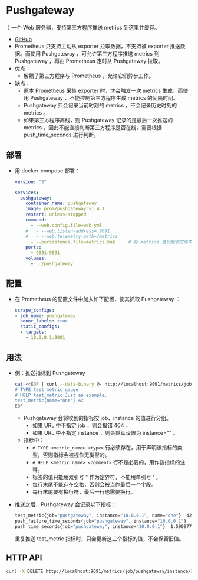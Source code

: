 # Pushgateway

：一个 Web 服务器，支持第三方程序推送 metrics 到这里并缓存。
- [GitHub](https://github.com/prometheus/pushgateway)
- Prometheus 只支持主动从 exporter 拉取数据，不支持被 exporter 推送数据。而使用 Pushgateway ，可允许第三方程序推送 metrics 到 Pushgateway ，再由 Prometheus 定时从 Pushgateway 拉取。
- 优点：
  - 解耦了第三方程序与 Prometheus ，允许它们异步工作。
- 缺点：
  - 原本 Prometheus 采集 exporter 时，才会触发一次 metrics 生成。而使用 Pushgateway ，不能控制第三方程序生成 metrics 的间隔时间。
  - Pushgateway 只会记录当前时刻的 metrics ，不会记录历史时刻的 metrics 。
  - 如果第三方程序离线，则 Pushgateway 记录的是最后一次推送的 metrics 。因此不能直接判断第三方程序是否在线，需要根据 push_time_seconds 进行判断。

## 部署

- 用 docker-compose 部署：
  ```yml
  version: "3"

  services:
    pushgateway:
      container_name: pushgateway
      image: prom/pushgateway:v1.4.1
      restart: unless-stopped
      command:
        - --web.config.file=web.yml
      #   - --web.listen-address=:9091
      #   - --web.telemetry-path=/metrics
        - --persistence.file=metrics.bak     # 将 metrics 备份到该文件中（默认不会备份，因此重启后会丢失）
      ports:
        - 9091:9091
      volumes:
        - .:/pushgateway
  ```

## 配置


- 在 Prometheus 的配置文件中加入如下配置，使其抓取 Pushgateway ：
  ```yaml
  scrape_configs:
  - job_name: pushgateway
    honor_labels: true
    static_configs:
    - targets:
      - 10.0.0.1:9091
  ```

## 用法

- 例：推送指标到 Pushgateway
  ```sh
  cat <<EOF | curl --data-binary @- http://localhost:9091/metrics/job/pushgateway/instance/10.0.0.1
  # TYPE test_metric gauge
  # HELP test_metric Just an example.
  test_metric{name="one"} 42
  EOF
  ```
  - Pushgateway 会将收到的指标按 job、instance 的值进行分组。
    - 如果 URL 中不指定 job ，则会报错 404 。
    - 如果 URL 中不指定 instance ，则会默认设置为 instance="" 。
  - 指标中：
    - `# TYPE <metric_name> <type>` 行必须存在，用于声明该指标的类型，否则指标会被视作无类型的。
    - `# HELP <metric_name> <comment>` 行不是必要的，用作该指标的注释。
    - 标签的值只能用双引号 " 作为定界符，不能用单引号 ' 。
    - 每行末尾不能存在空格，否则会被当作最后一个字段。
    - 每行末尾要有换行符，最后一行也需要换行。

- 推送之后，Pushgateway 会记录以下指标：
  ```sh
  test_metric{job="pushgateway", instance="10.0.0.1", name="one"}  42               # 该 metric 最后一次推送的值
  push_failure_time_seconds{job="pushgateway", instance="10.0.0.1"}  0              # 该组 metric 最后一次失败推送的时间戳
  push_time_seconds{job="pushgateway", instance="10.0.0.1"}  1.5909774528190377e+09 # 该组 metric 最后一次成功推送的时间戳
  ```
  重复推送 test_metric 指标时，只会更新这三个指标的值，不会保留旧值。

## HTTP API

```sh
curl -X DELETE http://localhost:9091/metrics/job/pushgateway/instance/10.0.0.1      # 删除某个指标
```

